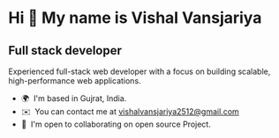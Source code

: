 Hi 👋 My name is Vishal Vansjariya
==================================

Full stack developer
-------------

Experienced full-stack web developer with a focus on building scalable, high-performance web applications.

* 🌍  I'm based in Gujrat, India.
* ✉️  You can contact me at [vishalvansjariya2512@gmail.com](mailto:vishalvansjariya2512@gmail.com)
* 🤝  I'm open to collaborating on open source Project.
